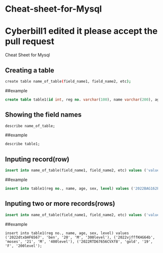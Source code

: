 # Cheat-sheet-for-Mysql

# Cyberbill1 edited it please accept the pull request

Cheat Sheet for Mysql

## Creating a table

```bash
create table name_of_table(field_name1, field_name2, etc);
```
##example
```sql
create table table1(id int, reg no. varchar(100), name varchar(200), age varchar(250), sex varchar(100), level varchar(100),primary key(id));
```

## Showing the field names

```sql
describe name_of_table;
```
##example
```sql
describe table1;
```

## Inputing record(row)

```sql
insert into name_of_table(field_name1, field_name2, etc) values ('value1', 'value2', 'value3');
```

##example
```sql
insert into table1(reg no., name, age, sex, level) values ('2022BAG162PLQ', 'dennis', '17', 'M', '100level');
```

## Inputing two or more records(rows)
```sql
insert into name_of_table(field_name1, field_name2, etc) values ('value1', 'value2', 'value3'),('value1', 'value2', 'value3'), ('value1', 'value2', 'value3');
```
##example
```
insert into table1(reg no., name, age, sex, level) values ('2022dtxbHF6567', 'ben', '20', 'M', '300level'), ('2022vjfffKHG64b', 'moses', '21', 'M', '400level'), ('2022RTD67656CVXf8', 'gold', '19', 'F', '200level');
```
